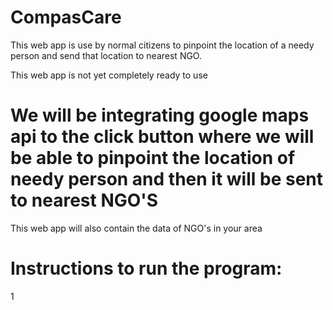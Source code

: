 # CompasCare

This web app is use by normal citizens to pinpoint the location of a needy person and send that location to nearest NGO.


This web app is not yet completely ready to use 
# We will be integrating google maps api to the click button where we will be able to pinpoint the location of needy person and then it will be sent to nearest NGO'S
 This web app will also contain the data of NGO's in your area 
 # Instructions to run the program:
 1
